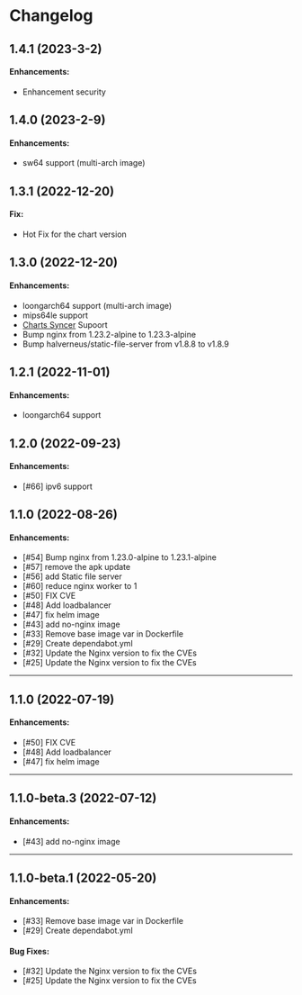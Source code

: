 # Changelog

## 1.4.1 (2023-3-2)

#### Enhancements:
- Enhancement security 

## 1.4.0 (2023-2-9)

#### Enhancements:
- sw64 support (multi-arch image)

## 1.3.1 (2022-12-20)

#### Fix:
- Hot Fix for the chart version

## 1.3.0 (2022-12-20)

#### Enhancements:

- loongarch64 support (multi-arch image)
- mips64le support
- [Charts Syncer](https://github.com/DaoCloud/charts-syncer) Supoort
- Bump nginx from 1.23.2-alpine to 1.23.3-alpine
- Bump halverneus/static-file-server from v1.8.8 to v1.8.9 

## 1.2.1 (2022-11-01)

#### Enhancements:

- loongarch64 support

## 1.2.0 (2022-09-23)

#### Enhancements:

- [#66] ipv6 support

## 1.1.0 (2022-08-26)

#### Enhancements:

- [#54] Bump nginx from 1.23.0-alpine to 1.23.1-alpine
- [#57] remove the apk update
- [#56] add Static file server  
- [#60] reduce nginx worker to 1
- [#50] FIX CVE
- [#48] Add loadbalancer
- [#47] fix helm image
- [#43] add no-nginx image 
- [#33] Remove base image var in Dockerfile
- [#29] Create dependabot.yml
- [#32] Update the Nginx version to fix the CVEs
- [#25] Update the Nginx version to fix the CVEs

---

## 1.1.0 (2022-07-19)

#### Enhancements:

- [#50] FIX CVE
- [#48] Add loadbalancer
- [#47] fix helm image

---

## 1.1.0-beta.3 (2022-07-12)

#### Enhancements:

- [#43] add no-nginx image 

---

## 1.1.0-beta.1 (2022-05-20)

#### Enhancements:

- [#33] Remove base image var in Dockerfile
- [#29] Create dependabot.yml

#### Bug Fixes:

- [#32] Update the Nginx version to fix the CVEs
- [#25] Update the Nginx version to fix the CVEs

